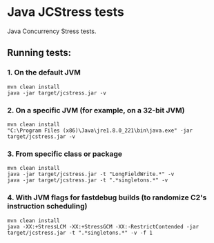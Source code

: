# Java JCStress tests
Java Concurrency Stress tests.
## Running tests:
### 1. On the default JVM
```
mvn clean install
java -jar target/jcstress.jar -v
```
### 2. On a specific JVM (for example, on a 32-bit JVM)
```
mvn clean install
"C:\Program Files (x86)\Java\jre1.8.0_221\bin\java.exe" -jar target/jcstress.jar -v
```
### 3. From specific class or package
```
mvn clean install
java -jar target/jcstress.jar -t "LongFieldWrite.*" -v
java -jar target/jcstress.jar -t ".*singletons.*" -v
```
### 4. With JVM flags for fastdebug builds (to randomize C2's instruction scheduling)
```
mvn clean install
java -XX:+StressLCM -XX:+StressGCM -XX:-RestrictContended -jar target/jcstress.jar -t ".*singletons.*" -v -f 1
```
